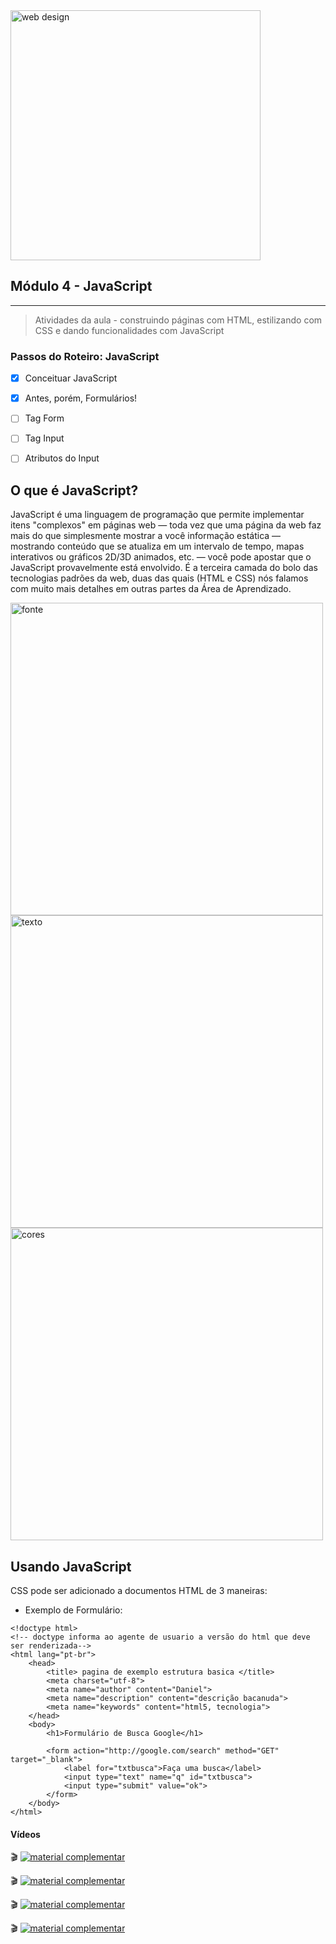 <img width="400" alt="web design" src="https://user-images.githubusercontent.com/81576640/220621669-df2f00d1-7b0e-4863-98ab-941083c2caa9.png">


## Módulo 4 - JavaScript
---

> Atividades da aula - construindo páginas com HTML, estilizando com CSS e dando funcionalidades com JavaScript

### Passos do Roteiro: JavaScript
- [x] Conceituar JavaScript
- [x] Antes, porém, Formulários!
- [ ] Tag Form
- [ ] Tag Input
- [ ] Atributos do Input



## O que é JavaScript?
JavaScript é uma linguagem de programação que permite implementar itens "complexos" em páginas web — toda vez que uma página da web faz mais do que simplesmente mostrar a você informação estática — mostrando conteúdo que se atualiza em um intervalo de tempo, mapas interativos ou gráficos 2D/3D animados, etc. — você pode apostar que o JavaScript provavelmente está envolvido. É a terceira camada do bolo das tecnologias padrões da web, duas das quais (HTML e CSS) nós falamos com muito mais detalhes em outras partes da Área de Aprendizado.

<img width="500" alt="fonte" src="https://user-images.githubusercontent.com/81576640/222615564-27c5d526-04fb-49e3-98d8-41c546a7dbdf.png">
<img width="500" alt="texto" src="https://user-images.githubusercontent.com/81576640/222615550-ccf1b5d8-a515-4df1-9b60-9a3f9d93e0d4.png">
<img width="500" alt="cores" src="https://user-images.githubusercontent.com/81576640/222615581-ce4dc989-ee01-4cb2-a88b-7f584136cc4a.png">


## Usando JavaScript
CSS pode ser adicionado a documentos HTML de 3 maneiras:



- Exemplo de Formulário:
 
```
<!doctype html>
<!-- doctype informa ao agente de usuario a versão do html que deve ser renderizada-->
<html lang="pt-br">
    <head>
        <title> pagina de exemplo estrutura basica </title>
        <meta charset="utf-8">
        <meta name="author" content="Daniel">
        <meta name="description" content="descrição bacanuda">
        <meta name="keywords" content="html5, tecnologia">
    </head>
    <body>
        <h1>Formulário de Busca Google</h1>
        
        <form action="http://google.com/search" method="GET" target="_blank">
            <label for="txtbusca">Faça uma busca</label>
            <input type="text" name="q" id="txtbusca">
            <input type="submit" value="ok">
        </form>
    </body>
</html>
```



#### Vídeos

🎬
[![material complementar](https://user-images.githubusercontent.com/81576640/221052052-f48f3eae-42c1-4fe9-a6ef-741d45c523d3.png)](https://youtu.be/8hF5j8PG900)
 
 
 🎬
[![material complementar](https://user-images.githubusercontent.com/81576640/221052052-f48f3eae-42c1-4fe9-a6ef-741d45c523d3.png)](https://youtu.be/jC-9mOfR1gM)
 
 
 🎬
[![material complementar](https://user-images.githubusercontent.com/81576640/221052052-f48f3eae-42c1-4fe9-a6ef-741d45c523d3.png)](https://youtu.be/ue-dUFUZGz4)
 
🎬
[![material complementar](https://user-images.githubusercontent.com/81576640/221052052-f48f3eae-42c1-4fe9-a6ef-741d45c523d3.png)](https://youtu.be/BxUxn5OcZKw)









